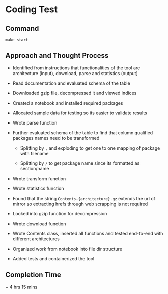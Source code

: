 # Coding Test

## Command

`make start`

## Approach and Thought Process

- Identified from instructions that functionalities of the tool are architecture (input), download, parse and statistics (output)

- Read documentation and evaluated schema of the table

- Downloaded gzip file, decompressed it and viewed indices

- Created a notebook and installed required packages

- Allocated sample data for testing so its easier to validate results

- Wrote parse function

- Further evaluated schema of the table to find that column qualified packages names need to be transformed

  * Splitting by `,` and exploding to get one to one mapping of package with filename

  * Splitting by `/` to get package name since its formatted as section/name

- Wrote transform function

- Wrote statistics function

- Found that the string `Contents-{architecture}.gz` extends the url of mirror so extracting hrefs through web scrapping is not required

- Looked into gzip function for decompression

- Wrote download function

- Wrote Contents class, inserted all functions and tested end-to-end with different architectures

- Organized work from notebook into file dir structure

- Added tests and containerized the tool

## Completion Time

~ 4 hrs 15 mins